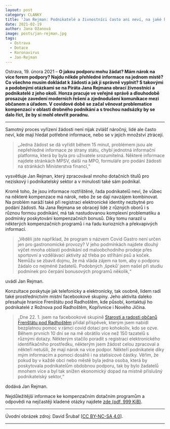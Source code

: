```yaml
---
layout: post
category: CLANKY
title: 'Jan Rejman: Podnikatelé a živnostníci často ani neví, na jaké kompenzace mají nárok, stát selhává v informovanosti'
date: 2021-02-19
author: Jana Ožanová
image: posts/jan-rejman.jpg
tags:
  - Ostrava
  - Dotace
  - Koronavirus
  - Jan-Rejman
---
```


Ostrava, 19. února 2021 – **O jakou podporu mohu žádat? Mám nárok na více forem podpory? Najdu někde přehledné informace na jednom místě? Co všechno musím dokládat k žádosti a jak ji správně vyplnit? S takovými a podobnými otázkami se na Piráta Jana Rejmana obrací živnostníci a podnikatelé z jeho okolí. Honza pracuje ve veřejné správě a dlouhodobě prosazuje zavedení moderních řešení a zjednodušení komunikace mezi občanem a úřadem. V covidové době se začal věnovat problematice kompenzací v oblasti drobného podnikání a s trochou nadsázky by se dalo říct, že by si mohl otevřít poradnu.**

<hr />

Samotný proces vyřízení žádosti není nijak zvlášť náročný, lidé ale často neví, kde mají hledat potřebné informace, nebo se v jejich množství ztrácejí.

> „Jedna žádost se dá vyřídit během 15 minut, problémem jsou ale nepřehledné informace ze strany státu, chybí jednotná informační platforma, která by byla pro uživatele srozumitelná. Některé informace najdete stránkách MPSV, další na MPO, formuláře pro podání žádosti na stránkách Ministerstva financí,“

vysvětluje Jan Rejman, který zpracovával mnoho dotačních titulů pro neziskový i podnikatelský sektor a v minulosti také sám podnikal.

Kromě toho, že jsou informace roztříštěné, řada podnikatelů neví, že vůbec na některé kompenzace má nárok, nebo že se dají navzájem kombinovat. Na problém naráží také při registraci elektronické identity nezbytné pro podání žádosti. Na Jana Rejmana se obracejí lidé z různých oborů i s různou formou podnikání, má tak nastudovanou komplexní problematiku a podmínky poskytování kompenzačních bonusů. Díky tomu narazil u některých kompenzačních programů i na řadu kuriozních a překvapivých informací.

> „Věděli jste například, že program s názvem Covid Gastro není určen jen pro gastronomické provozy? V jeho podmínkách najdete dlouhý výčet mnoha oblastí podnikání od maloobchodního prodeje přes sportovní a vzdělávací aktivity až třeba po stříhání psů a koček. Nemůžu se zbavit dojmu, že má vláda zájem na tom, aby o podporu žádalo co nejméně žadatelů. Podobných ‚špeků‘ jsem našel při studiu podmínek pro čerpání bonusových programů několik,“

uvádí Jan Rejman.

Konzultace poskytuje jak telefonicky a elektronicky, tak osobně, lidem radí také prostřednictvím místní facebookové skupiny. Jeho aktivita daleko přesahuje  hranice Frenštátu pod Radhoštěm, kde působí, kontaktují ho podnikatelé z Rožnova pod Radhoštěm, Kopřivnice i Nového Jičína.

> „Dne 22. 1.  jsem na facebookové skupině [Starosti a radosti občanů Frenštátu pod Radhoštěm](https://www.facebook.com/groups/1966044257006984/permalink/2851220605156007/ "Facebook: Starosti a radosti občanů Frenštátu pod Radhoštěm") přidal příspěvek, kterým jsem nabídl bezplatnou pomoc v rámci covid dotací pro kohokoliv, kdo se ozve. Během prvních 10 dní se na mě obrátilo více než 150 tazatelů s různými dotazy. Některým stačilo poradit s registrací elektronického identifikačního prostředku, některým jsem žádost celou zpracoval a někteří netušili, že mají nárok na více podpor. Někteří podnikatelé díky mým informacím a pomoci dosáhli i na statisícové částky. Věřím, že pokud by v každé obci nebo městě byla jedna osoba, která by poskytovala podnikatelům obdobnou podporu, tak by bylo žadatelů mnohem více a byl tak snížen ekonomický dopad na místně příslušný podnikatelský sektor,“

dodává Jan Rejman.

Nejdůležitější informace ke kompenzačním dotačním programům a odpovědi na nejčastěji kladené otázky najdete [zde (pdf, 999 KiB)](https://a.pirati.cz/msk/doc/kompenzace-faq.pdf "Informace ke kompenzačním dotačním programům a odpovědi na nejčastěji kladené otázky").

---

Úvodní obrázek zdroj: David Šrubař \[[CC BY-NC-SA 4.0](https://creativecommons.org/licenses/by-nc-sa/4.0/deed.cs)\].

- - -
